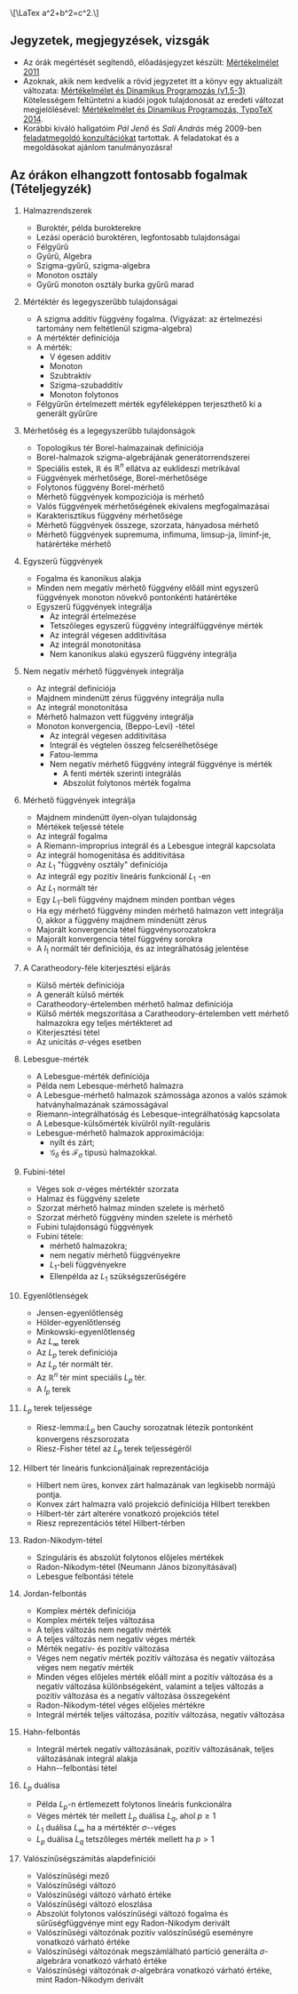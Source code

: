 <head>
<link rel="stylesheet" href="https://cdn.jsdelivr.net/npm/katex@0.10.2/dist/katex.min.css" integrity="sha384-yFRtMMDnQtDRO8rLpMIKrtPCD5jdktao2TV19YiZYWMDkUR5GQZR/NOVTdquEx1j" crossorigin="anonymous">
<script defer src="https://cdn.jsdelivr.net/npm/katex@0.10.2/dist/katex.min.js" integrity="sha384-9Nhn55MVVN0/4OFx7EE5kpFBPsEMZxKTCnA+4fqDmg12eCTqGi6+BB2LjY8brQxJ" crossorigin="anonymous"></script>
<script defer src="https://cdn.jsdelivr.net/npm/katex@0.10.2/dist/contrib/auto-render.min.js" integrity="sha384-kWPLUVMOks5AQFrykwIup5lo0m3iMkkHrD0uJ4H5cjeGihAutqP0yW0J6dpFiVkI" crossorigin="anonymous" onload="renderMathInElement(document.body);"></script>
</head>

\\[\LaTex a^2+b^2=c^2.\\]
## Jegyzetek, megjegyzések, vizsgák 
* Az órák megértését segítendő, előadásjegyzet készült: [Mértékelmélet 2011](http://www.bke.hu/magyarkuti/Mertekelmelet-2011.pdf)
* Azoknak, akik nem kedvelik a rövid jegyzetet itt a könyv egy aktualizált változata: 
[Mértékelmélet és Dinamikus Programozás (v1.5-3)](http://www.bke.hu/magyarkuti/main.pdf) 
Kötelességem feltüntetni a kiadói jogok tulajdonosát az eredeti változat megjelölésével: 
[Mértékelmélet és Dinamikus Programozás, TypoTeX 2014](http://www.tankonyvtar.hu/hu/tartalom/tamop412A/2009-0045_magyarkuti_mertekelmelet/magyarkuti_mertekelmelet_1_1.html).
* Korábbi kiváló hallgatóim *Pál Jenő* és *Sali András* még 2009-ben 
[feladatmegoldó konzultációkat](http://sites.google.com/site/mertekkonz09/)
 tartottak. 
A feladatokat és a megoldásokat ajánlom tanulmányozásra!

## Az órákon elhangzott fontosabb fogalmak (Tételjegyzék) 

1. Halmazrendszerek 
   * Buroktér, példa burokterekre
   * Lezási operáció buroktéren, legfontosabb tulajdonságai
   * Félgyűrű
   * Gyűrű, Algebra
   * Szigma-gyűrű, szigma-algebra
   * Monoton osztály
   * Gyűrű monoton osztály burka gyűrű marad

1. Mértéktér és legegyszerűbb tulajdonságai 
   * A szigma additív függvény fogalma. (Vigyázat: az értelmezési tartomány nem feltétlenül szigma-algebra)
   * A mértéktér definíciója
   * A mérték:
     * V égesen additív
     * Monoton
     * Szubtraktív
     * Szigma-szubadditív
     * Monoton folytonos
   * Félgyűrűn értelmezett mérték egyféleképpen terjeszthető ki a generált gyűrűre

1. Mérhetőség és a legegyszerűbb tulajdonságok 
   * Topologikus tér Borel-halmazainak definíciója
   * Borel-halmazok szigma-algebrájának generátorrendszerei
   * Speciális estek, $\mathbb{R}$ és $\mathbb{R}^n$ ellátva az euklideszi metrikával
   * Függvények mérhetősége, Borel-mérhetősége
   * Folytonos függvény Borel-mérhető
   * Mérhető függvények kompozíciója is mérhető
   * Valós függvények mérhetőségének ekivalens megfogalmazásai
   * Karakterisztikus függvény mérhetősége
   * Mérhető függvények összege, szorzata, hányadosa mérhető
   * Mérhető függvények supremuma, infimuma, limsup-ja, liminf-je, határértéke mérhető

1. Egyszerű függvények 
   * Fogalma és kanonikus alakja
   * Minden nem megatív mérhető függvény előáll mint egyszerű függvények monoton növekvő pontonkénti határértéke
   * Egyszerű függvények integrálja
     * Az integrál értelmezése
     * Tetszőleges egyszerű függvény integrálfüggvénye mérték
     * Az integrál végesen additivitása
     * Az integrál monotonitása
     * Nem kanonikus alakú egyszerű függvény integrálja

1. Nem negatív mérhető függvények integrálja 
   * Az integrál definíciója 
   * Majdnem mindenütt zérus függvény integrálja nulla
   * Az integrál monotonitása
   * Mérhető halmazon vett függvény integrálja
   * Monoton konvergencia, (Beppo-Levi) -tétel
     * Az integrál végesen additivitása
     * Integrál és végtelen összeg felcserélhetősége
     * Fatou-lemma
     * Nem negatív mérhető függvény integrál függvénye is mérték
       * A fenti mérték szerinti integrálás
       * Abszolút folytonos mérték fogalma

1. Mérhető függvények integrálja 
   * Majdnem mindenütt ilyen-olyan tulajdonság 
   * Mértékek teljessé tétele
   * Az integrál fogalma
   * A Riemann-improprius integrál és a Lebesgue integrál kapcsolata
   * Az integrál homogenitása és additivitása
   * Az $L_{1}$ "függvény osztály" definíciója
   * Az integrál egy pozitív lineáris funkcionál $L_{1}$ -en
   * Az $L_{1}$ normált tér
   * Egy $L_{1}$-beli függvény majdnem minden pontban véges
   * Ha egy mérhető függvény minden mérhető halmazon vett integrálja 0, akkor a függvény majdnem mindenütt zérus
   * Majorált konvergencia tétel függvénysorozatokra
   * Majorált konvergencia tétel függvény sorokra
   * A $l_1$ normált tér definíciója, és az integrálhatóság jelentése

1. A Caratheodory-féle kiterjesztési eljárás 
   * Külső mérték definíciója
   * A generált külső mérték
   * Caratheodory-értelemben mérhető halmaz definíciója
   * Külső mérték megszorítása a Caratheodory-értelemben vett mérhető halmazokra egy teljes mértékteret ad
   * Kiterjesztési tétel
   * Az unicitás $\sigma$-véges esetben

1. Lebesgue-mérték
   * A Lebesgue-mérték definíciója
   * Példa nem Lebesque-mérhető halmazra
   * A Lebesgue-mérhető halmazok számossága azonos a valós számok hatványhalmazának számosságával
   * Riemann-integrálhatóság és Lebesque-integrálhatóság kapcsolata
   * A Lebesque-külsőmérték kívülről nyílt-reguláris
   * Lebesgue-mérhető halmazok approximációja: 
     * nyílt és zárt;
     * $\mathcal{G}_\delta$ és $\mathcal{F}_\sigma$ tipusú halmazokkal.

1. Fubini-tétel 
   * Véges sok $\sigma$-véges mértéktér szorzata
   * Halmaz és függvény szelete
   * Szorzat mérhető halmaz minden szelete is mérhető
   * Szorzat mérhető függvény minden szelete is mérhető
   * Fubini tulajdonságú függvények
   * Fubini tétele:
     * mérhető halmazokra;
     * nem negatív mérhető függvényekre
     * $L_1$-beli függvényekre
     * Ellenpélda az $L_1$ szükségszerűségére

1. Egyenlőtlenségek 
   * Jensen-egyenlőtlenség
   * Hölder-egyenlőtlenség
   * Minkowski-egyenlőtlenség
   * Az $L_\infty$ terek
   * Az $L_p$ terek definíciója
   * Az $L_p$ tér normált tér.
   * Az $\mathbb{R}^n$ tér mint speciális $L_p$ tér.
   * A $l_p$ terek

1. $L_p$ terek teljessége 
   * Riesz-lemma:$L_p$ ben Cauchy sorozatnak létezik pontonként konvergens részsorozata
   * Riesz-Fisher tétel az $L_p$ terek teljességéről

1. Hilbert tér lineáris funkcionáljainak reprezentációja 
   * Hilbert nem üres, konvex zárt halmazának van legkisebb normájú pontja.
   * Konvex zárt halmazra való projekció definíciója Hilbert terekben
   * Hilbert-tér zárt alterére vonatkozó projekciós tétel
   * Riesz reprezentációs tétel Hilbert-térben

1. Radon-Nikodym-tétel 
   * Szinguláris és abszolút folytonos  előjeles mértékek
   * Radon-Nikodym-tétel (Neumann János bizonyításával)
   * Lebesgue felbontási tétele

1. Jordan-felbontás 
   * Komplex mérték definíciója
   * Komplex mérték teljes változása
   * A teljes változás nem negatív mérték
   * A teljes változás nem negatív véges mérték
   * Mérték negatív- és pozitív változása
   * Véges nem negatív mérték pozitív változása és negatív változása véges nem negatív mérték
   * Minden véges előjeles mérték előáll mint a pozitív változása és a negatív változása különbségeként, valamint a teljes változás a pozitív változása és a negatív változása összegeként
   * Radon-Nikodym-tétel véges előjeles mértékre
   * Integrál mérték teljes változása, pozitív változása, negatív változása

1. Hahn-felbontás 
   * Integrál mértek negatív változásának, pozitív változásának, teljes változásának integrál alakja
   * Hahn--felbontási tétel

1. $L_p$ duálisa 
   * Példa $L_p$-n értlemezett folytonos lineáris funkcionálra
   * Véges mérték tér mellett $L_p$ duálisa $L_q$, ahol $p\geq 1$
   * $L_1$ duálisa $L_\infty$ ha a mértéktér $\sigma$--véges
   * $L_p$ duálisa $L_q$ tetszőleges mérték mellett ha $p>1$

1. Valószínűségszámítás alapdefiníciói 
   * Valószínűségi mező
   * Valószínűségi változó
   * Valószínűségi változó várható értéke
   * Valószínűségi változó eloszlása
   * Abszolút folytonos valószínűségi változó fogalma és sűrűségfüggvénye mint egy Radon-Nikodym derivált
   * Valószínűségi változónak pozitív valószínűségű eseményre vonatkozó várható értéke
   * Valószínűségi változónak megszámlálható partíció generálta $\sigma$-algebrára vonatkozó várható értéke
   * Valószínűségi változónak $\sigma$-algebrára vonatkozó várható értéke, mint Radon-Nikodym derivált
